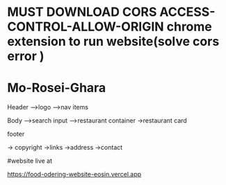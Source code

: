 # MUST DOWNLOAD CORS ACCESS-CONTROL-ALLOW-ORIGIN chrome extension to run website(solve cors error )

# Mo-Rosei-Ghara

Header
-->logo
-->nav items

Body
-->search input
-->restaurant container
->restaurant card

footer

-> copyright
->links
->address
->contact


#website live at

https://food-odering-website-eosin.vercel.app
